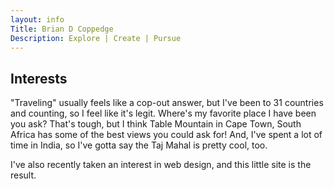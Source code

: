```yaml
---
layout: info
Title: Brian D Coppedge
Description: Explore | Create | Pursue
---
```


## Interests

"Traveling" usually feels like a cop-out answer, but I've been to 31 countries and counting, so I feel like it's legit. Where's my favorite place I have been you ask? That's tough, but I think Table Mountain in Cape Town, South Africa has some of the best views you could ask for! And, I've spent a lot of time in India, so I've gotta say the Taj Mahal is pretty cool, too. 

I've also recently taken an interest in web design, and this little site is the result. 
